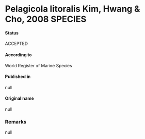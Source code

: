 Pelagicola litoralis Kim, Hwang & Cho, 2008 SPECIES
=======

#### Status
ACCEPTED

#### According to
World Register of Marine Species

#### Published in
null

#### Original name
null

### Remarks
null